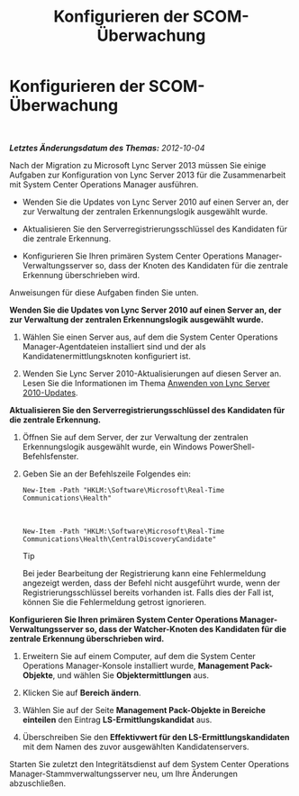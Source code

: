 ﻿---
title: Konfigurieren der SCOM-Überwachung
TOCTitle: Konfigurieren der SCOM-Überwachung
ms:assetid: 4003d225-2a33-448c-abd9-571750661140
ms:mtpsurl: https://technet.microsoft.com/de-de/library/JJ688033(v=OCS.15)
ms:contentKeyID: 49890718
ms.date: 05/19/2016
mtps_version: v=OCS.15
ms.translationtype: HT
---

# Konfigurieren der SCOM-Überwachung

 

_**Letztes Änderungsdatum des Themas:** 2012-10-04_

Nach der Migration zu Microsoft Lync Server 2013 müssen Sie einige Aufgaben zur Konfiguration von Lync Server 2013 für die Zusammenarbeit mit System Center Operations Manager ausführen.

  - Wenden Sie die Updates von Lync Server 2010 auf einen Server an, der zur Verwaltung der zentralen Erkennungslogik ausgewählt wurde.

  - Aktualisieren Sie den Serverregistrierungsschlüssel des Kandidaten für die zentrale Erkennung.

  - Konfigurieren Sie Ihren primären System Center Operations Manager-Verwaltungsserver so, dass der Knoten des Kandidaten für die zentrale Erkennung überschrieben wird.

Anweisungen für diese Aufgaben finden Sie unten.

**Wenden Sie die Updates von Lync Server 2010 auf einen Server an, der zur Verwaltung der zentralen Erkennungslogik ausgewählt wurde.**

1.  Wählen Sie einen Server aus, auf dem die System Center Operations Manager-Agentdateien installiert sind und der als Kandidatenermittlungsknoten konfiguriert ist.

2.  Wenden Sie Lync Server 2010-Aktualisierungen auf diesen Server an. Lesen Sie die Informationen im Thema [Anwenden von Lync Server 2010-Updates](apply-lync-server-2010-updates.md).

**Aktualisieren Sie den Serverregistrierungsschlüssel des Kandidaten für die zentrale Erkennung.**

1.  Öffnen Sie auf dem Server, der zur Verwaltung der zentralen Erkennungslogik ausgewählt wurde, ein Windows PowerShell-Befehlsfenster.

2.  Geben Sie an der Befehlszeile Folgendes ein:
    
        New-Item -Path "HKLM:\Software\Microsoft\Real-Time Communications\Health"

       &nbsp;
    
        New-Item -Path "HKLM:\Software\Microsoft\Real-Time Communications\Health\CentralDiscoveryCandidate"
    

    > [!TIP]
    > Bei jeder Bearbeitung der Registrierung kann eine Fehlermeldung angezeigt werden, dass der Befehl nicht ausgeführt wurde, wenn der Registrierungsschlüssel bereits vorhanden ist. Falls dies der Fall ist, können Sie die Fehlermeldung getrost ignorieren.



**Konfigurieren Sie Ihren primären System Center Operations Manager-Verwaltungsserver so, dass der Watcher-Knoten des Kandidaten für die zentrale Erkennung überschrieben wird.**

1.  Erweitern Sie auf einem Computer, auf dem die System Center Operations Manager-Konsole installiert wurde, **Management Pack-Objekte**, und wählen Sie **Objektermittlungen** aus.

2.  Klicken Sie auf **Bereich ändern**.

3.  Wählen Sie auf der Seite **Management Pack-Objekte in Bereiche einteilen** den Eintrag **LS-Ermittlungskandidat** aus.

4.  Überschreiben Sie den **Effektivwert für den LS-Ermittlungskandidaten** mit dem Namen des zuvor ausgewählten Kandidatenservers.

Starten Sie zuletzt den Integritätsdienst auf dem System Center Operations Manager-Stammverwaltungsserver neu, um Ihre Änderungen abzuschließen.


